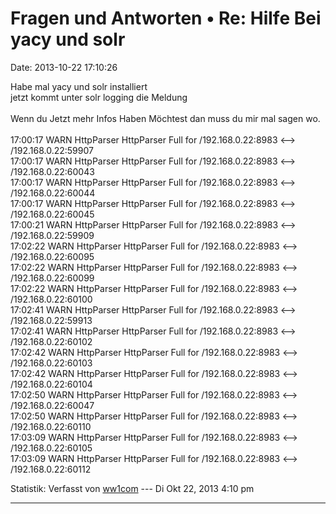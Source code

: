 Fragen und Antworten • Re: Hilfe Bei yacy und solr
==================================================

Date: 2013-10-22 17:10:26

Habe mal yacy und solr installiert\
jetzt kommt unter solr logging die Meldung\
\
Wenn du Jetzt mehr Infos Haben Möchtest dan muss du mir mal sagen wo.\
\
17:00:17 WARN HttpParser HttpParser Full for /192.168.0.22:8983 \<\--\>
/192.168.0.22:59907\
17:00:17 WARN HttpParser HttpParser Full for /192.168.0.22:8983 \<\--\>
/192.168.0.22:60043\
17:00:17 WARN HttpParser HttpParser Full for /192.168.0.22:8983 \<\--\>
/192.168.0.22:60044\
17:00:17 WARN HttpParser HttpParser Full for /192.168.0.22:8983 \<\--\>
/192.168.0.22:60045\
17:00:21 WARN HttpParser HttpParser Full for /192.168.0.22:8983 \<\--\>
/192.168.0.22:59909\
17:02:22 WARN HttpParser HttpParser Full for /192.168.0.22:8983 \<\--\>
/192.168.0.22:60095\
17:02:22 WARN HttpParser HttpParser Full for /192.168.0.22:8983 \<\--\>
/192.168.0.22:60099\
17:02:22 WARN HttpParser HttpParser Full for /192.168.0.22:8983 \<\--\>
/192.168.0.22:60100\
17:02:41 WARN HttpParser HttpParser Full for /192.168.0.22:8983 \<\--\>
/192.168.0.22:59913\
17:02:41 WARN HttpParser HttpParser Full for /192.168.0.22:8983 \<\--\>
/192.168.0.22:60102\
17:02:42 WARN HttpParser HttpParser Full for /192.168.0.22:8983 \<\--\>
/192.168.0.22:60103\
17:02:42 WARN HttpParser HttpParser Full for /192.168.0.22:8983 \<\--\>
/192.168.0.22:60104\
17:02:50 WARN HttpParser HttpParser Full for /192.168.0.22:8983 \<\--\>
/192.168.0.22:60047\
17:02:50 WARN HttpParser HttpParser Full for /192.168.0.22:8983 \<\--\>
/192.168.0.22:60110\
17:03:09 WARN HttpParser HttpParser Full for /192.168.0.22:8983 \<\--\>
/192.168.0.22:60105\
17:03:09 WARN HttpParser HttpParser Full for /192.168.0.22:8983 \<\--\>
/192.168.0.22:60112

Statistik: Verfasst von
[ww1com](http://forum.yacy-websuche.de/memberlist.php?mode=viewprofile&u=560)
--- Di Okt 22, 2013 4:10 pm

------------------------------------------------------------------------
